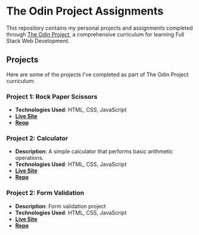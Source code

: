 
# The Odin Project Assignments

This repository contains my personal projects and assignments completed through [The Odin Project](https://www.theodinproject.com/), a comprehensive curriculum for learning Full Stack Web Development.

## Projects

Here are some of the projects I've completed as part of The Odin Project curriculum:

### Project 1: Rock Paper Scissors
- **Technologies Used**: HTML, CSS, JavaScript
- **[Live Site](./JavaScript-exercises/Rock_paper)**
- **[Reop](https://github.com/MahmoodHashem/The_Odin_Projects/tree/main/JavaScript-exercises/Rock_paper)**

### Project 2: Calculator
- **Description**: A simple calculator that performs basic arithmetic operations.
- **Technologies Used**: HTML, CSS, JavaScript
- **[Live Site](https://mahmoodhashem.github.io/The_Odin_Projects/JavaScript-exercises/Calculator/index.html)**
- **[Repo](https://github.com/MahmoodHashem/The_Odin_Projects/tree/main/JavaScript-exercises/Calculator)**

### Project 2: Form Validation
- **Description**: Form validation project
- **Technologies Used**: HTML, CSS, JavaScript
- **[Live Site](https://mahmoodhashem.github.io/The_Odin_Projects/JavaScript-exercises/form/index.html)**
- **[Repo](https://github.com/MahmoodHashem/The_Odin_Projects/tree/main/JavaScript-exercises/form)**